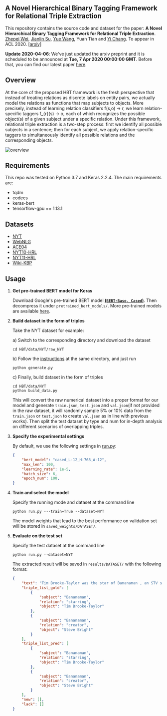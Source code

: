 ## A Novel Hierarchical Binary Tagging Framework for Relational Triple Extraction

This repository contains the source code and dataset for the paper: **A Novel Hierarchical Binary Tagging Framework for Relational Triple Extraction**. [Zhepei Wei](https://weizhepei.com/), [Jianlin Su](https://spaces.ac.cn/), [Yue Wang](https://ils.unc.edu/~wangyue/), Yuan Tian and [Yi Chang](http://yichang-cs.com/). To appear in ACL 2020. [[arxiv]](https://arxiv.org/abs/1909.03227)

**Update 2020-04-06**: We've just updated the arxiv preprint and it is scheduled to be announced at **Tue, 7 Apr 2020 00:00:00 GMT**. Before that, you can find our latest paper [here](https://weizhepei.com/files/HBT.pdf). 

## Overview

At the core of the proposed HBT framework is the fresh perspective that instead of treating relations as discrete labels on entity pairs, we actually model the relations as functions that map subjects to objects. More precisely, instead of learning relation classifiers f(s,o) -> r, we learn relation-specific taggers f_{r}(s) -> o, each of which recognizes the possible object(s) of a given subject under a specific relation. Under this framework, relational triple extraction is a two-step process: first we identify all possible subjects in a sentence; then for each subject, we apply relation-specific taggers to simultaneously identify all possible relations and the corresponding objects.

![overview](https://weizhepei.com/images/HBT_overview.png)


## Requirements

This repo was tested on Python 3.7 and Keras 2.2.4. The main requirements are:

- tqdm
- codecs
- keras-bert
- tensorflow-gpu == 1.13.1

## Datasets

- [NYT](https://github.com/weizhepei/HBT/tree/master/data/NYT)
- [WebNLG](https://github.com/weizhepei/HBT/tree/master/data/WebNLG)
- [ACE04](https://github.com/weizhepei/HBT/tree/master/data/ACE04)
- [NYT10-HRL](https://github.com/weizhepei/HBT/tree/master/data/NYT10-HRL)
- [NYT11-HRL](https://github.com/weizhepei/HBT/tree/master/data/NYT11-HRL)
- [Wiki-KBP](https://github.com/weizhepei/HBT/tree/master/data/Wiki-KBP)

## Usage

1. **Get pre-trained BERT model for Keras**

   Download Google's pre-trained BERT model **[(`BERT-Base, Cased`)](https://storage.googleapis.com/bert_models/2018_10_18/cased_L-12_H-768_A-12.zip)**. Then decompress it under `pretrained_bert_models/`. More pre-trained models are available [here](https://github.com/google-research/bert#pre-trained-models).

2. **Build dataset in the form of triples**

   Take the NYT dataset for example: 

   a) Switch to the corresponding directory and download the dataset 

   ```shell
   cd HBT/data/NYT/raw_NYT
   ```

   b) Follow the [instructions]((https://github.com/weizhepei/HBT/tree/master/data/NYT/raw_NYT)) at the same directory, and just run

   ```shell
   python generate.py
   ```

   c) Finally, build dataset in the form of triples

   ```shell
   cd HBT/data/NYT
   python build_data.py
   ```

   This will convert the raw numerical dataset into a proper format for our model and generate `train.json`, `test.json` and `val.json`(if not provided in the raw dataset, it will randomly sample 5% or 10% data from the `train.json` or `test.json` to create `val.json` as in line with previous works). Then split the test dataset by type and num for in-depth analysis on different scenarios of overlapping triples.

3. **Specify the experimental settings**

   By default, we use the following settings in [run.py](https://github.com/weizhepei/HBT/blob/master/run.py):

   ```json
   {
       "bert_model": "cased_L-12_H-768_A-12",
       "max_len": 100,
       "learning_rate": 1e-5,
       "batch_size": 6,
       "epoch_num": 100,
   }
   ```

4. **Train and select the model**

   Specify the running mode and dataset at the command line

   ```shell
   python run.py ---train=True --dataset=NYT
   ```

   The model weights that lead to the best performance on validation set will be stored in `saved_weights/DATASET/`.

5. **Evaluate on the test set**

   Specify the test dataset at the command line

   ```shell
   python run.py --dataset=NYT
   ```

   The extracted result will be saved in `results/DATASET/` with the following format:

   ```json
   {
       "text": "Tim Brooke-Taylor was the star of Bananaman , an STV series first aired on 10/03/1983 and created by Steve Bright .",
       "triple_list_gold": [
           {
               "subject": "Bananaman",
               "relation": "starring",
               "object": "Tim Brooke-Taylor"
           },
           {
               "subject": "Bananaman",
               "relation": "creator",
               "object": "Steve Bright"
           }
       ],
       "triple_list_pred": [
           {
               "subject": "Bananaman",
               "relation": "starring",
               "object": "Tim Brooke-Taylor"
           },
           {
               "subject": "Bananaman",
               "relation": "creator",
               "object": "Steve Bright"
           }
       ],
       "new": [],
       "lack": []
   }
   ```
